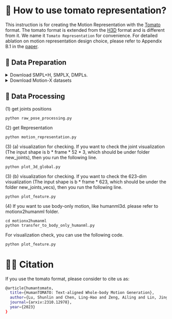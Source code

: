 # 🍅 How to use tomato representation?

This instruction is for creating the Motion Representation with the [Tomato](https://arxiv.org/pdf/2310.12978.pdf) format. The tomato format is extended from the [H3D](https://github.com/EricGuo5513/HumanML3D) format and is different from it. We name it `Tomato Representation` for convenience. For detailed ablation on motion representation design choice, please refer to Appendix B.1 in the [paper](https://arxiv.org/pdf/2310.12978.pdf). 

## 🚀  Data Preparation


<details>
<summary>Download SMPL+H, SMPLX, DMPLs.</summary>

Download SMPL+H mode from [SMPL+H](https://mano.is.tue.mpg.de/download.php) (choose Extended SMPL+H model used in the AMASS project), DMPL model from [DMPL](https://smpl.is.tue.mpg.de/download.php) (choose DMPLs compatible with SMPL), and SMPL-X model from [SMPLer-X](https://huggingface.co/camenduru/SMPLer-X/tree/main). Then, please place all the models under `./body_model/`. The `./body_model/` folder tree should be:

```bash
./body_models
├── dmpls
│   ├── female
│   │   └── model.npz
│   ├── male
│   │   └── model.npz
│   └── neutral
│       └── model.npz
├── smplh
│   ├── female
│   │   └── model.npz
│   ├── info.txt
│   ├── male
│   │   └── model.npz
│   └── neutral
│       └── model.npz
├── smplx
│   ├── SMPL-X_FLAME_vertex_ids.npy
│   ├── SMPLX_TO_J14.pkl
│   ├── MANO_SMPLX_vertex_ids.pkl
│   ├── SMPLX_FEMALE.npz
│   ├── SMPLX_FEMALE.pkl
│   ├── SMPLX_MALE.npz
│   ├── SMPLX_MALE.pkl
│   ├── SMPLX_NEUTRAL.npz
│   ├── SMPLX_NEUTRAL.pkl
```

</details>


<details>
<summary>Download Motion-X datasets</summary>

Please follow the instruction of [Motion-X](https://github.com/IDEA-Research/Motion-X) to download the SMPL-X data with the dimension of 322. Put the motion data in folder `./data/motion_data/smplx_322`.

</details>


## 🔧 Data Processing
(1) get joints positions
```
python raw_pose_processing.py
```
(2) get Representation
```
python motion_representation.py
```
(3) (a) visualization for checking. If you want to check the joint visualization (The input shape is b * frame * 52 * 3, which should be under folder new_joints), then you run the following line.
```
python plot_3d_global.py
```
(3) (b) visualization for checking. If you want to check the 623-dim visualization (The input shape is b * frame * 623, which should be under the folder new_joints_vecs), then you run the following line.
```
python plot_feature.py
```
(4) If you want to use body-only motion, like humanml3d. please refer to motionx2humanml folder.
```
cd motionx2humanml
python transfer_to_body_only_humanml.py
```
For visualization check, you can use the following code. 
```
python plot_feature.py
```

# 🤝🏼 Citation
If you use the tomato format, please consider to cite us as: 
```bash
@article{humantomato,
  title={HumanTOMATO: Text-aligned Whole-body Motion Generation},
  author={Lu, Shunlin and Chen, Ling-Hao and Zeng, Ailing and Lin, Jing and Zhang, Ruimao and Zhang, Lei and Shum, Heung-Yeung},
  journal={arxiv:2310.12978},
  year={2023}
}
```
